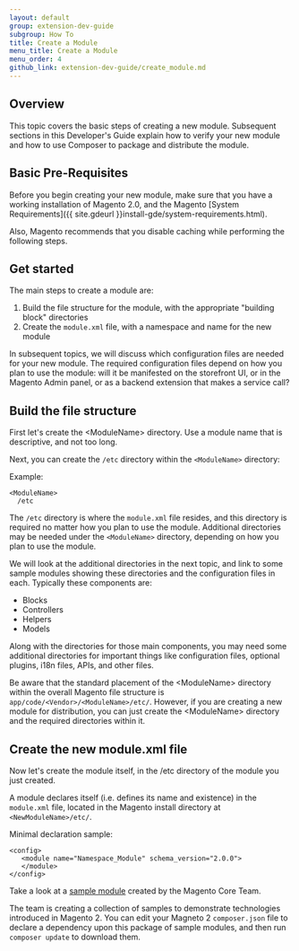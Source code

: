 ```yaml
---
layout: default
group: extension-dev-guide
subgroup: How To
title: Create a Module
menu_title: Create a Module
menu_order: 4
github_link: extension-dev-guide/create_module.md
---
```


<h2 id="create-module-overview">Overview</h2>

This topic covers the basic steps of creating a new module. Subsequent sections in this Developer's Guide explain how to verify your new module and how to use Composer to package and distribute the module.

<h2 id="create-module-basics">Basic Pre-Requisites</h2>
Before you begin creating your new module, make sure that you have a working installation of Magento 2.0, and the Magento [System Requirements]({{ site.gdeurl }}install-gde/system-requirements.html).

Also, Magento recommends that you disable caching while performing the following steps. 

<h2 id="create-module-code-setup">Get started</h2>
The main steps to create a module are:

1. Build the file structure for the module, with the appropriate "building block" directories
2. Create the `module.xml` file, with a namespace and name for the new module 

In subsequent topics, we will discuss which configuration files are needed for your new module. The required configuration files depend on how you plan to use the module: will it be manifested on the storefront UI, or in the Magento Admin panel, or as a backend extension that makes a service call?


<h2 id="create-module-file-structure">Build the file structure</h2>
First let's create the &lt;ModuleName> directory. Use a module name that is descriptive, and not too long.

Next, you can create the `/etc` directory within the `<ModuleName>` directory:

Example: 

	<ModuleName>
	  /etc

The `/etc` directory is where the `module.xml` file resides, and this directory is required no matter how you plan to use the module. Additional directories may be needed under the `<ModuleName>` directory, depending on how you plan to use the module. 

We will look at the additional directories in the next topic, and link to some sample modules showing these directories and the configuration files in each. Typically these components are:

* Blocks
* Controllers
* Helpers
* Models

Along with the directories for those main components, you may need some additional directories for important things like configuration files, optional plugins, i18n files, APIs, and other files.

<div class="bs-callout bs-callout-info" id="info">
  <p>Be aware that the standard placement of the &lt;ModuleName> directory within the overall Magento file structure is <code>app/code/&lt;Vendor>/&lt;ModuleName>/etc/</code>. However, if you are creating a new module for distribution, you can just create the &lt;ModuleName> directory and the required directories within it. </p> 
</div>                


<h2 id="create-module-naming">Create the new module.xml file</h2>
Now let's create the module itself, in the /etc directory of the module you just created.

A module declares itself (i.e. defines its name and existence) in the `module.xml` file, located in the Magento install directory at `<NewModuleName>/etc/`. 

Minimal declaration sample:

	<config>
       <module name="Namespace_Module" schema_version="2.0.0">
       </module>
	</config>

<div class="bs-callout bs-callout-info" id="info">
  <p>Take a look at a <a href="https://github.corp.ebay.com/magento2/magento2-samples"> sample module</a> created by the Magento Core Team. </p>
  <p>The team is creating a collection of samples to demonstrate technologies introduced in Magento 2. You can edit your Magneto 2 <code>composer.json</code> file to declare a dependency upon this package of sample modules, and then run <code>composer update</code> to download them.</p>
 </div>
